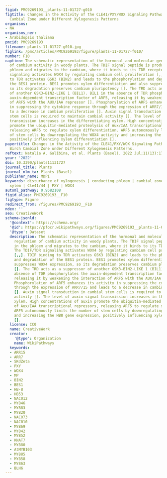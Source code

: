 ```yaml
---
figid: PMC9269193__plants-11-01727-g010
figtitle: Changes in the Activity of the CLE41/PXY/WOX Signaling Pathway in the Birch
  Cambial Zone under Different Xylogenesis Patterns
organisms:
- NA
organisms_ner:
- Arabidopsis thaliana
pmcid: PMC9269193
filename: plants-11-01727-g010.jpg
figlink: /pmc/articles/PMC9269193/figure/plants-11-01727-f010/
number: F10
caption: The schematic representation of the hormonal and molecular genetic regulation
  of cambium activity in woody plants. The TDIF signal peptide is produced in the
  phloem and migrates to the cambium, where it binds to its TDR receptor. The TDIF/TDR
  signaling activates WOX4 by regulating cambium cell proliferation [,,]. TDIF binding
  to TDR activates GSK3 (BIN2) and leads to the phosphorylation and degradation of
  the BES1 protein. BES1 promotes xylem differentiation and also suppresses WOX4 expression,
  so its degradation preserves cambium pluripotency []. The TRD acts as a suppressor
  of another GSK3—BIN2-LIKE 1 (BIL1). BIL1 in the absence of TDR phosphorylates the
  auxin-dependent transcription factor of ARF5, releasing it by weakening the interaction
  of ARF5 with the AUX/IAA repressor []. Phosphorylation of ARF5 enhances its activity
  in suppressing the cytokine response through the expression of ARR7/15 and leads
  to a decrease in cambium proliferation []. Auxin signal transduction in cambial
  stem cells is required to maintain cambial activity []. The level of auxin signal
  transmission increases in the differentiating xylem. High concentrations of auxin
  promote the ubiquitin-mediated proteolysis of Aux/IAA transcriptional repressors,
  releasing ARF5 to regulate xylem differentiation. ARF5 autonomously limits the number
  of stem cells by downregulating the WOX4 activity and increasing the HB8 gene expression,
  positively influencing xylem differentiation [].
papertitle: Changes in the Activity of the CLE41/PXY/WOX Signaling Pathway in the
  Birch Cambial Zone under Different Xylogenesis Patterns.
reftext: Natalia A. Galibina, et al. Plants (Basel). 2022 Jul;11(13):1727.
year: '2022'
doi: 10.3390/plants11131727
journal_title: Plants
journal_nlm_ta: Plants (Basel)
publisher_name: MDPI
keywords: disturbance of xylogenesis | conducting phloem | cambial zone | differentiating
  xylem | Cle41/44 | PXY | WOX4
automl_pathway: 0.9582108
figid_alias: PMC9269193__F10
figtype: Figure
redirect_from: /figures/PMC9269193__F10
ndex: ''
seo: CreativeWork
schema-jsonld:
  '@context': https://schema.org/
  '@id': https://pfocr.wikipathways.org/figures/PMC9269193__plants-11-01727-g010.html
  '@type': Dataset
  description: The schematic representation of the hormonal and molecular genetic
    regulation of cambium activity in woody plants. The TDIF signal peptide is produced
    in the phloem and migrates to the cambium, where it binds to its TDR receptor.
    The TDIF/TDR signaling activates WOX4 by regulating cambium cell proliferation
    [,,]. TDIF binding to TDR activates GSK3 (BIN2) and leads to the phosphorylation
    and degradation of the BES1 protein. BES1 promotes xylem differentiation and also
    suppresses WOX4 expression, so its degradation preserves cambium pluripotency
    []. The TRD acts as a suppressor of another GSK3—BIN2-LIKE 1 (BIL1). BIL1 in the
    absence of TDR phosphorylates the auxin-dependent transcription factor of ARF5,
    releasing it by weakening the interaction of ARF5 with the AUX/IAA repressor [].
    Phosphorylation of ARF5 enhances its activity in suppressing the cytokine response
    through the expression of ARR7/15 and leads to a decrease in cambium proliferation
    []. Auxin signal transduction in cambial stem cells is required to maintain cambial
    activity []. The level of auxin signal transmission increases in the differentiating
    xylem. High concentrations of auxin promote the ubiquitin-mediated proteolysis
    of Aux/IAA transcriptional repressors, releasing ARF5 to regulate xylem differentiation.
    ARF5 autonomously limits the number of stem cells by downregulating the WOX4 activity
    and increasing the HB8 gene expression, positively influencing xylem differentiation
    [].
  license: CC0
  name: CreativeWork
  creator:
    '@type': Organization
    name: WikiPathways
  keywords:
  - ARR15
  - ARR7
  - SKdZeta
  - PXY
  - WOX4
  - MP
  - BIN2
  - BES1
  - HB-8
  - HB53
  - NAC012
  - MYB46
  - MYB83
  - MYB20
  - NAC073
  - NAC010
  - MYB69
  - MYB42
  - MYB52
  - KNAT7
  - MYB80
  - AtMYB103
  - MYB85
  - MYB58
  - MYB63
  - BLH6
---
```

